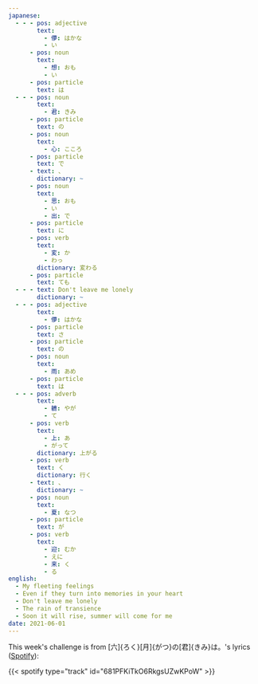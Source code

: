 ```yaml
---
japanese:
  - - - pos: adjective
        text:
          - 儚: はかな
          - い
      - pos: noun
        text:
          - 想: おも
          - い
      - pos: particle
        text: は
  - - - pos: noun
        text:
          - 君: きみ
      - pos: particle
        text: の
      - pos: noun
        text:
          - 心: こころ
      - pos: particle
        text: で
      - text: 、
        dictionary: ~
      - pos: noun
        text:
          - 思: おも
          - い
          - 出: で
      - pos: particle
        text: に
      - pos: verb
        text:
          - 変: か
          - わっ
        dictionary: 変わる
      - pos: particle
        text: ても
  - - - text: Don't leave me lonely
        dictionary: ~
  - - - pos: adjective
        text:
          - 儚: はかな
      - pos: particle
        text: さ
      - pos: particle
        text: の
      - pos: noun
        text:
          - 雨: あめ
      - pos: particle
        text: は
  - - - pos: adverb
        text:
          - 軈: やが
          - て
      - pos: verb
        text:
          - 上: あ
          - がって
        dictionary: 上がる
      - pos: verb
        text: く
        dictionary: 行く
      - text: 、
        dictionary: ~
      - pos: noun
        text:
          - 夏: なつ
      - pos: particle
        text: が
      - pos: verb
        text:
          - 迎: むか
          - えに
          - 来: く
          - る
english:
  - My fleeting feelings
  - Even if they turn into memories in your heart
  - Don't leave me lonely
  - The rain of transience
  - Soon it will rise, summer will come for me
date: 2021-06-01
---
```


This week's challenge is from [六]{ろく}[月]{がつ}の[君]{きみ}は。's lyrics ([Spotify](https://open.spotify.com/track/681PFKiTkO6RkgsUZwKPoW)):

{{< spotify type="track" id="681PFKiTkO6RkgsUZwKPoW" >}}